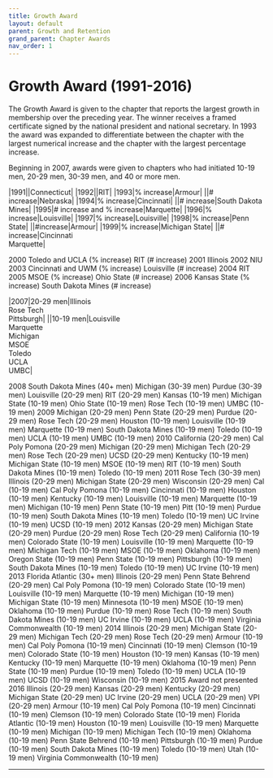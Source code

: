 ```yaml
---
title: Growth Award
layout: default
parent: Growth and Retention
grand_parent: Chapter Awards
nav_order: 1
---
```

# Growth Award (1991-2016)

The Growth Award is given to the chapter that reports the largest growth in membership over the preceding year.  The winner receives a framed certificate signed by the national president and national secretary.  In 1993 the award was expanded to differentiate between the chapter with the largest numerical increase and the chapter with the largest percentage
increase.

Beginning in 2007, awards were given to chapters who had initiated 10-19 men, 20-29 men, 30-39 men, and 40 or more men.


|1991||Connecticut|
|1992||RIT|
|1993|% increase|Armour|
||# increase|Nebraska|
|1994|% increase|Cincinnati|
||# increase|South Dakota Mines|
|1995|# increase and % increase|Marquette|
|1996|% increase|Louisville|
|1997|% increase|Louisville|
|1998|% increase|Penn State|
||#increase|Armour|
|1999|% increase|Michigan State|
||# increase|Cincinnati<br>Marquette|

2000    Toledo and UCLA            (% increase)
        RIT                        (# increase)
2001    Illinois
2002    NIU
2003    Cincinnati and UWM         (% increase)
        Louisville                 (# increase)
2004    RIT
2005    MSOE                       (% increase)
        Ohio State                 (# increase)
2006    Kansas State               (% increase)
        South Dakota Mines         (# increase)
        
|2007|20-29 men|Illinois<br>Rose Tech<br>Pittsburgh|
||10-19 men|Louisville<br>Marquette<br>Michigan<br>MSOE<br>Toledo<br>UCLA<br>UMBC|  

2008    South Dakota Mines         (40+ men)
        Michigan                   (30-39 men)
        Purdue                     (30-39 men)
        Louisville                 (20-29 men)
        RIT                        (20-29 men)
        Kansas                     (10-19 men)
        Michigan State             (10-19 men)
        Ohio State                 (10-19 men)
        Rose Tech                  (10-19 men)
        UMBC                       (10-19 men)
2009    Michigan                   (20-29 men)
        Penn State                 (20-29 men)
        Purdue                     (20-29 men)
        Rose Tech                  (20-29 men)
        Houston                    (10-19 men)
        Louisville                 (10-19 men)
        Marquette                  (10-19 men)
        South Dakota Mines         (10-19 men)
        Toledo                     (10-19 men)
        UCLA                       (10-19 men)
        UMBC                       (10-19 men)
2010    California                 (20-29 men)
        Cal Poly Pomona            (20-29 men)
        Michigan                   (20-29 men)
        Michigan Tech              (20-29 men)
        Rose Tech                  (20-29 men)
        UCSD                       (20-29 men)
        Kentucky                   (10-19 men)
        Michigan State             (10-19 men)
        MSOE                       (10-19 men)
        RIT                        (10-19 men)
        South Dakota Mines         (10-19 men)
        Toledo                     (10-19 men)
2011    Rose Tech                  (30-39 men)
        Illinois                   (20-29 men)
        Michigan State             (20-29 men)
        Wisconsin                  (20-29 men)
        Cal                        (10-19 men)
        Cal Poly Pomona            (10-19 men)
        Cincinnati                 (10-19 men)
        Houston                    (10-19 men)
        Kentucky                   (10-19 men)
        Louisville                 (10-19 men)
        Marquette                  (10-19 men)
        Michigan                   (10-19 men)
        Penn State                 (10-19 men)
        Pitt                       (10-19 men)
        Purdue                     (10-19 men)
        South Dakota Mines         (10-19 men)
        Toledo                     (10-19 men)
        UC Irvine                  (10-19 men)
        UCSD                       (10-19 men)
2012    Kansas                     (20-29 men)
        Michigan State             (20-29 men)
        Purdue                     (20-29 men)
        Rose Tech                  (20-29 men)
        California                 (10-19 men)
        Colorado State             (10-19 men)
        Louisville                 (10-19 men)
        Marquette                  (10-19 men)
        Michigan Tech              (10-19 men)
        MSOE                       (10-19 men)
        Oklahoma                   (10-19 men)
        Oregon State               (10-19 men)
        Penn State                 (10-19 men)
        Pittsburgh                 (10-19 men)
        South Dakota Mines         (10-19 men)
        Toledo                     (10-19 men)
        UC Irvine                  (10-19 men)
2013    Florida Atlantic           (30+ men)
        Illinois                   (20-29 men)
        Penn State Behrend         (20-29 men)
        Cal Poly Pomona            (10-19 men)
        Colorado State             (10-19 men)
        Louisville                 (10-19 men)
        Marquette                  (10-19 men)
        Michigan                   (10-19 men)
        Michigan State             (10-19 men)
        Minnesota                  (10-19 men)
        MSOE                       (10-19 men)
        Oklahoma                   (10-19 men)
        Purdue                     (10-19 men)
        Rose Tech                  (10-19 men)
        South Dakota Mines         (10-19 men)
        UC Irvine                  (10-19 men)
        UCLA                       (10-19 men)
        Virginia Commonwealth      (10-19 men)
2014    Illinois                   (20-29 men)
        Michigan State             (20-29 men)
        Michigan Tech              (20-29 men)
        Rose Tech                  (20-29 men)
        Armour                     (10-19 men)
        Cal Poly Pomona            (10-19 men)
        Cincinnati                 (10-19 men)
        Clemson                    (10-19 men)
        Colorado State             (10-19 men)
        Houston                    (10-19 men)
        Kansas                     (10-19 men)
        Kentucky                   (10-19 men)
        Marquette                  (10-19 men)
        Oklahoma                   (10-19 men)
        Penn State                 (10-19 men)
        Purdue                     (10-19 men)
        Toledo                     (10-19 men)
        UCLA                       (10-19 men)
        UCSD                       (10-19 men)
        Wisconsin                  (10-19 men)
2015    Award not presented
2016    Illinois                   (20-29 men)
        Kansas                     (20-29 men)
        Kentucky                   (20-29 men)
        Michigan State             (20-29 men)
        UC Irvine                  (20-29 men)
        UCLA                       (20-29 men)
        VPI                        (20-29 men)
        Armour                     (10-19 men)
        Cal Poly Pomona            (10-19 men)
        Cincinnati                 (10-19 men)
        Clemson                    (10-19 men)
        Colorado State             (10-19 men)
        Florida Atlantic           (10-19 men)
        Houston                    (10-19 men)
        Louisville                 (10-19 men)
        Marquette                  (10-19 men)
        Michigan                   (10-19 men)
        Michigan Tech              (10-19 men)
        Oklahoma                   (10-19 men)
        Penn State Behrend         (10-19 men)
        Pittsburgh                 (10-19 men)
        Purdue                     (10-19 men)
        South Dakota Mines         (10-19 men)
        Toledo                     (10-19 men)
        Utah                       (10-19 men)
        Virginia Commonwealth      (10-19 men)



----